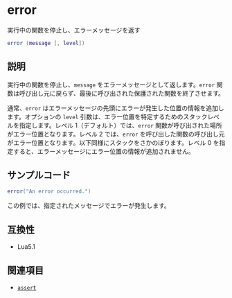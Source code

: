 # error

実行中の関数を停止し、エラーメッセージを返す

```lua
error (message [, level])
```

## 説明

実行中の関数を停止し、`message` をエラーメッセージとして返します。`error` 関数は呼び出し元に戻らず、最後に呼び出された保護された関数を終了させます。

通常、`error` はエラーメッセージの先頭にエラーが発生した位置の情報を追加します。オプションの `level` 引数は、エラー位置を特定するためのスタックレベルを指定します。レベル 1（デフォルト）では、`error` 関数が呼び出された場所がエラー位置となります。レベル 2 では、`error` を呼び出した関数の呼び出し元がエラー位置となります。以下同様にスタックをさかのぼります。レベル 0 を指定すると、エラーメッセージにエラー位置の情報が追加されません。

## サンプルコード

```lua
error("An error occurred.")
```
この例では、指定されたメッセージでエラーが発生します。

## 互換性

- Lua5.1

## 関連項目

- [`assert`](assert.md)